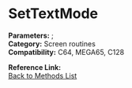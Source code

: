 # SetTextMode

**Parameters:** ;  
**Category:** Screen routines  
**Compatibility:** C64, MEGA65,  C128  

**Reference Link:**  
[Back to Methods List](../../SUMMARY.md)
